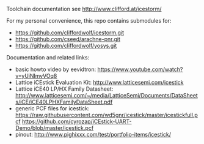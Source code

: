 Toolchain documentation see http://www.clifford.at/icestorm/

For my personal convenience, this repo contains submodules for:

* https://github.com/cliffordwolf/icestorm.git
* https://github.com/cseed/arachne-pnr.git
* https://github.com/cliffordwolf/yosys.git

Documentation and related links:

* basic howto video by eevidtron: https://www.youtube.com/watch?v=yUiNlmvVOq8
* Lattice iCEstick Evaluation Kit: http://www.latticesemi.com/icestick
* Lattice iCE40 LP/HX Family Datasheet: http://www.latticesemi.com/~/media/LatticeSemi/Documents/DataSheets/iCE/iCE40LPHXFamilyDataSheet.pdf
* generic PCF files for icestick: https://raw.githubusercontent.com/wd5gnr/icestick/master/icestickfull.pcf  https://github.com/cyrozap/iCEstick-UART-Demo/blob/master/icestick.pcf
* pinout: http://www.pighixxx.com/test/portfolio-items/icestick/

